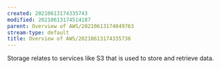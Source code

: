 ```yaml
---
created: 20210613174335743
modified: 20210613174514187
parent: Overview of AWS/20210613174049763
stream-type: default
title: Overview of AWS/20210613174335736
---
```

Storage relates to services like S3 that is used to store and retrieve data.
